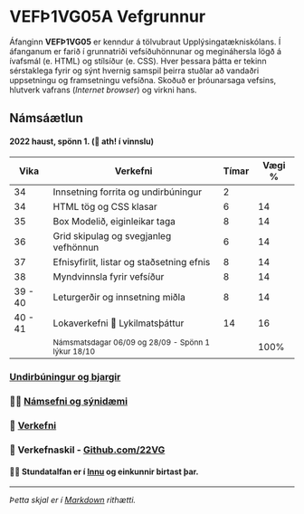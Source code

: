 # VEFÞ1VG05A Vefgrunnur

Áfanginn **VEFÞ1VG05** er kenndur á tölvubraut Upplýsingatækniskólans. Í áfanganum er farið í grunnatriði vefsíðuhönnunar og megináhersla lögð á ívafsmál (e. HTML) og stílsíður (e. CSS). Hver þessara þátta er tekinn sérstaklega fyrir og sýnt hvernig samspil þeirra stuðlar að vandaðri uppsetningu og framsetningu vefsíðna. Skoðuð er þróunarsaga vefsins, hlutverk vafrans (_Internet browser_) og virkni hans.

## Námsáætlun 

#### 2022 haust, spönn 1. (👋 ath! í vinnslu)

| Vika  | Verkefni  | Tímar | Vægi % |
|---|---|---|---|
| 34  | Innsetning forrita og undirbúningur  | 2  |  |
| 34  | HTML tög og CSS klasar  | 6  | 14  |
| 35  | Box Modelið, eiginleikar taga | 8  | 14  |
| 36  | Grid skipulag og svegjanleg vefhönnun | 6 | 14  |
| 37  | Efnisyfirlit, listar og staðsetning efnis | 8  | 14  |
| 38  | Myndvinnsla fyrir vefsíður | 8 | 14  |
| 39 - 40  | Leturgerðir og innsetning miðla | 8 | 14  |
| 40 - 41  | Lokaverkefni :key: Lykilmatsþáttur | 14 | 16  |
|   | <sub> Námsmatsdagar 06/09 og 28/09  - Spönn 1 lýkur  18/10 </sub>|  | 100%  |

### [Undirbúningur og bjargir](https://github.com/vefgrunnur/Namsefni/wiki)

### 👩‍💻 [Námsefni og sýnidæmi](https://github.com/vefgrunnur/namsefni/)

### 🧙 [Verkefni](https://github.com/vefgrunnur/verkefni/)


### 🌈 Verkefnaskil - [Github.com/22VG](https://github.com/22vg)

#### 🙋‍♀️ Stundatalfan er í [Innu](https://r.inna.is/) og einkunnir birtast þar.

---

_Þetta skjal er í [Markdown](https://docs.github.com/github/writing-on-github/getting-started-with-writing-and-formatting-on-github/basic-writing-and-formatting-syntax) rithætti._ 


